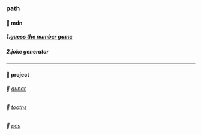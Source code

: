 ### path
#### 🏫 mdn
##### 1.[guess the number game](https://github.com/gulu486/learning-path/tree/master/web/mdn/guess%20the%20number%20game)
##### 2.joke generator
<hr>

#### 🎈 project
###### 📃 [qunar](https://github.com/gulu486/learning-path/tree/master/project/qunar)
###### 📃 [tooths](https://github.com/gulu486/learning-path/tree/master/project/tooths)
###### 📃 [pos](https://github.com/gulu486/learning-path/tree/master/project/pos)
